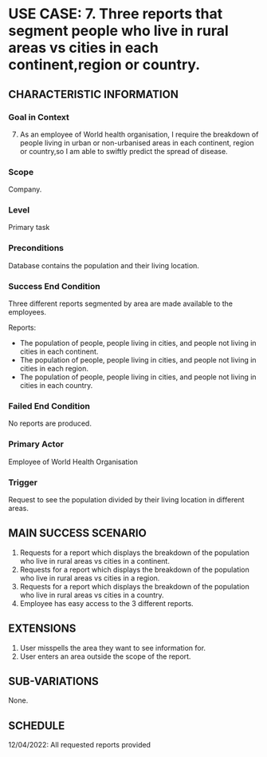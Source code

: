 # USE CASE: 7. Three reports that segment people who live in rural areas vs cities in each continent,region or country. 

## CHARACTERISTIC INFORMATION

### Goal in Context

7. As an employee of World health organisation, I require the breakdown of people living in urban or non-urbanised areas in each continent, region or country,so I am able to swiftly predict the spread of disease.

### Scope

Company.

### Level

Primary task

### Preconditions

Database contains the population and their living location.

### Success End Condition

Three different reports segmented by area are made available to the employees.

Reports:
- The population of people, people living in cities, and people not living in cities in each continent.
- The population of people, people living in cities, and people not living in cities in each region.
- The population of people, people living in cities, and people not living in cities in each country.

### Failed End Condition

No reports are produced.

### Primary Actor

Employee of World Health Organisation

### Trigger

Request to see the population divided by their living location in different areas.

## MAIN SUCCESS SCENARIO

1. Requests for a report which displays the breakdown of the population who live in rural areas vs cities in a continent.
2. Requests for a report which displays the breakdown of the population who live in rural areas vs cities in a region.
3. Requests for a report which displays the breakdown of the population who live in rural areas vs cities in a country.
4. Employee has easy access to the 3 different reports.

## EXTENSIONS

1. User misspells the area they want to see information for.
2. User enters an area outside the scope of the report.

## SUB-VARIATIONS

None.

## SCHEDULE

12/04/2022: All requested reports provided 